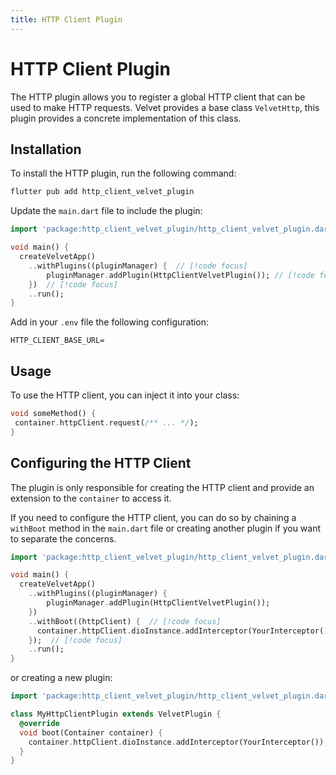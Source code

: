 ```yaml
---
title: HTTP Client Plugin
---
```


# HTTP Client Plugin

The HTTP plugin allows you to register a global HTTP client that can be used to make HTTP requests.
Velvet provides a base class `VelvetHttp`, this plugin provides a concrete implementation of this class.

## Installation

To install the HTTP plugin, run the following command:

```bash
flutter pub add http_client_velvet_plugin
```

Update the `main.dart` file to include the plugin:

```dart
import 'package:http_client_velvet_plugin/http_client_velvet_plugin.dart';  // [!code focus]

void main() {
  createVelvetApp()
    ..withPlugins((pluginManager) {  // [!code focus]
        pluginManager.addPlugin(HttpClientVelvetPlugin()); // [!code focus]
    })  // [!code focus]
    ..run();
}
```

Add in your `.env` file the following configuration:

```dotenv
HTTP_CLIENT_BASE_URL=
```

## Usage

To use the HTTP client, you can inject it into your class:

```dart
void someMethod() {
 container.httpClient.request(/** ... */);
}
```

## Configuring the HTTP Client

The plugin is only responsible for creating the HTTP client and provide an extension to the `container` to access it.

If you need to configure the HTTP client, you can do so by chaining a `withBoot` method in the `main.dart` file or creating another plugin if you want to separate the concerns.

```dart
import 'package:http_client_velvet_plugin/http_client_velvet_plugin.dart';  // [!code focus]

void main() {
  createVelvetApp()
    ..withPlugins((pluginManager) {
        pluginManager.addPlugin(HttpClientVelvetPlugin());
    })
    ..withBoot((httpClient) {  // [!code focus]
      container.httpClient.dioInstance.addInterceptor(YourInterceptor());  // [!code focus]
    });  // [!code focus]
    ..run();
}
```

or creating a new plugin:

```dart
import 'package:http_client_velvet_plugin/http_client_velvet_plugin.dart';

class MyHttpClientPlugin extends VelvetPlugin {
  @override
  void boot(Container container) {
    container.httpClient.dioInstance.addInterceptor(YourInterceptor());
  }
}
```
